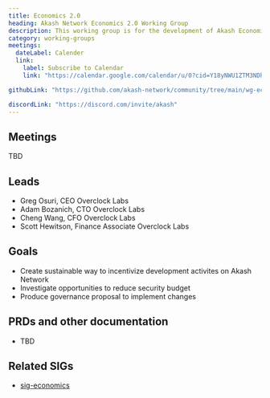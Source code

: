 ```yaml
---
title: Economics 2.0
heading: Akash Network Economics 2.0 Working Group
description: This working group is for the development of Akash Economics 2.0 which aims to provide more budget towards network development activies while trading off security budget among other variables.
category: working-groups
meetings:
  dateLabel: Calender
  link:
    label: Subscribe to Calendar
    link: "https://calendar.google.com/calendar/u/0?cid=Y18yNWU1ZTM3NDhlNGM0YWI3YTU1ZjQxZmJjNWViZWJjYzBhMDNiNDBmYjAyODc4NWYxNDE1OWJmYWViZWExMmUyQGdyb3VwLmNhbGVuZGFyLmdvb2dsZS5jb20"

githubLink: "https://github.com/akash-network/community/tree/main/wg-economics-2.0"

discordLink: "https://discord.com/invite/akash"
---
```


## Meetings

TBD

## Leads

- Greg Osuri, CEO Overclock Labs
- Adam Bozanich, CTO Overclock Labs
- Cheng Wang, CFO Overclock Labs
- Scott Hewitson, Finance Associate Overclock Labs

## Goals

- Create sustainable way to incentivize development activites on Akash Network
- Investigate opportunities to reduce security budget
- Produce governance proposal to implement changes

## PRDs and other documentation

- TBD

## Related SIGs

- [sig-economics](../../special-interest-groups/sig-economics/)

